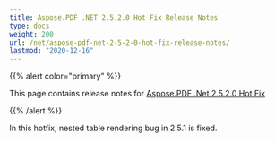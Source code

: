 ```yaml
---
title: Aspose.PDF .NET 2.5.2.0 Hot Fix Release Notes
type: docs
weight: 200
url: /net/aspose-pdf-net-2-5-2-0-hot-fix-release-notes/
lastmod: "2020-12-16"
---
```


{{% alert color="primary" %}} 

This page contains release notes for [Aspose.PDF .Net 2.5.2.0 Hot Fix](http://www.aspose.com/downloads/pdf/net/new-releases/aspose.pdf-.net-2.5.2.0-hot-fix/)

{{% /alert %}} 

In this hotfix, nested table rendering bug in 2.5.1 is fixed.
